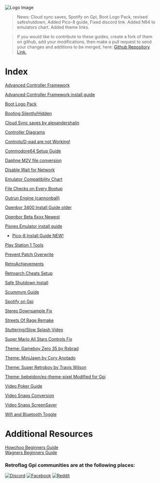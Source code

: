 ![Logo Image](https://sinisterspatula.github.io/RetroflagGpiGuides/images/GuidesBanner.png)

> News: Cloud sync saves, Spotify on Gpi, Boot Logo Pack, revised safeshutdown, Added Pico-8 guide,  Fixed discord link.  Added N64 to emulators chart.  Added theme links.

> If you would like to contribute to these guides, create a fork of them on github, add your modifications, then make a pull request to send your changes and additions to be merged, here:  [Github Repository Link.](https://github.com/SinisterSpatula/RetroflagGpiGuides)

# Index

[Advanced Controller Framework](https://sinisterspatula.github.io/RetroflagGpiGuides/AdvancedControlFramework)

[Advanced Controller Framework install guide](https://sinisterspatula.github.io/RetroflagGpiGuides/Controls_Updater_Menu)

[Boot Logo Pack](https://sinisterspatula.github.io/RetroflagGpiGuides/BootLogos)

[Booting Silently/Hidden](https://sinisterspatula.github.io/RetroflagGpiGuides/MakeBootSilent)

[Cloud Sync saves by alexandershalin](https://github.com/alexandershalin/rclone_script)

[Controller Diagrams](https://photos.app.goo.gl/iM52fxLmjadTocyk8)

[Controls/D-pad are not Working!](https://sinisterspatula.github.io/RetroflagGpiGuides/ControlsNotWorking)

[Commodore64 Setup Guide](https://sinisterspatula.github.io/RetroflagGpiGuides/Commodore64)

[Daphne M2V file conversion](https://sinisterspatula.github.io/RetroflagGpiGuides/DaphneConversion)

[Disable Wait for Network](https://sinisterspatula.github.io/RetroflagGpiGuides/DisableWaitForNetwork)

[Emulator Compatibility Chart](https://sinisterspatula.github.io/RetroflagGpiGuides/EmulatorChart)

[File Checks on Every Bootup](https://sinisterspatula.github.io/RetroflagGpiGuides/FileChecksEveryBoot)

[Outrun Engine (cannonball)](https://sinisterspatula.github.io/RetroflagGpiGuides/cannonball)

[Openbor 3400 Install Guide older](https://sinisterspatula.github.io/RetroflagGpiGuides/OpenborInstall)

[Openbor Beta 6xxx Newest](https://sinisterspatula.github.io/RetroflagGpiGuides/OpenborBeta6510)

[Pisnes Emulator install guide](https://sinisterspatula.github.io/RetroflagGpiGuides/PISNES)

* [Pico-8 Install Guide NEW!](https://sinisterspatula.github.io/RetroflagGpiGuides/pico8/pico8)

[Play Station 1 Tools](https://sinisterspatula.github.io/RetroflagGpiGuides/PSX_Tools)

[Prevent Patch Overwrite](https://sinisterspatula.github.io/RetroflagGpiGuides/PreventingPatchesFromBeingOverwritten)

[RetroAchievements](https://sinisterspatula.github.io/RetroflagGpiGuides/RetroAchievements)

[Retroarch Cheats Setup](https://sinisterspatula.github.io/RetroflagGpiGuides/RetroarchCheatsSetup)

[Safe Shutdown Install](https://sinisterspatula.github.io/RetroflagGpiGuides/SafeShutdown)

[Scummvm Guide](https://sinisterspatula.github.io/RetroflagGpiGuides/scummvm)

[Spotify on Gpi](https://sinisterspatula.github.io/RetroflagGpiGuides/SpotifyOnGpi)

[Stereo Downsample Fix](https://sinisterspatula.github.io/RetroflagGpiGuides/StereoDownsampleFix)

[Streets Of Rage Remake](https://sinisterspatula.github.io/RetroflagGpiGuides/sorr)

[Stuttering/Slow Splash Video](https://sinisterspatula.github.io/RetroflagGpiGuides/StutteringSplashVideo)

[Super Mario All Stars Controls Fix](https://sinisterspatula.github.io/RetroflagGpiGuides/SuperMarioAllStarsfix)

[Theme: Gameboy Zero 35 by Rxbrad](https://github.com/rxbrad/es-theme-gbz35)

[Theme: MiniJawn by Cory Anotado](https://github.com/pacdude/es-theme-minijawn)

[Theme: Super Retroboy by Travis Wilson](https://github.com/KALEL1981/es-theme-Super-Retroboy)

[Theme: bebeidon/es-theme-pixel Modified for Gpi](https://github.com/bebeidon/es-theme-pixel)

[Video Poker Guide](https://sinisterspatula.github.io/RetroflagGpiGuides/VideoPoker)
  
[Video Snaps Conversion](https://sinisterspatula.github.io/RetroflagGpiGuides/snapsconversion)
  
[Video Snaps ScreenSaver](https://sinisterspatula.github.io/RetroflagGpiGuides/VideoSnapsScreenSaver)

[Wifi and Bluetooth Toggle](https://sinisterspatula.github.io/RetroflagGpiGuides/WifiBTtoggle)


# Additional Resources
  
[Howchoo Beginners Guide](https://howchoo.com/g/ndc3njbhytv/retroflag-gpi-setup)  
[Wagners Beginners Guide](http://wagnerstechtalk.com/gpi-quick-setup/)


### Retroflag Gpi communities are at the following places:

[![Discord](https://sinisterspatula.github.io/RetroflagGpiGuides/images/Discord.png)](https://discord.gg/GSN7w5Z)
[![Facebook](https://sinisterspatula.github.io/RetroflagGpiGuides/images/FBlogo.png)](https://www.facebook.com/groups/401660300458844/) [![Reddit](https://sinisterspatula.github.io/RetroflagGpiGuides/images/Reddit.png)](https://reddit.com/r/retroflag_gpi/)

